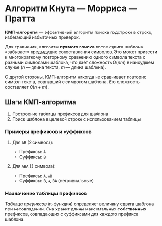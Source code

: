 # Алгоритм Кнута — Морриса — Пратта

**КМП-алгоритм** — эффективный алгоритм поиска подстроки в строке, избегающий избыточных проверок. 

Для сравнения, алгоритм **прямого поиска** после сдвига шаблона «забывает» предыдущие сопоставления символов. Это может привести к многократному повторному сравнению одного символа текста с разными символами шаблона, что даёт сложность $O(nm)$ в наихудшем случае ($n$ — длина текста, $m$ — длина шаблона).

С другой стороны, КМП-алгоритм никогда не сравнивает повторно символ текста, совпавший с символом шаблона. Его сложность составляет $O(n+m)$.

## Шаги КМП-алгоритма
1. Построение таблицы префиксов для шаблона  
2. Поиск шаблона в целевой строке с использованием таблицы

### Примеры префиксов и суффиксов
1. Для `AB` (2 символа):  
   - Префиксы: `A`  
   - Суффиксы: `B`

2. Для `ABA` (3 символа):  
   - Префиксы: `A`, `AB`  
   - Суффиксы: `B`, `A`, `BA` (нетривиальные)

### Назначение таблицы префиксов
*Таблица префиксов* (π-функция) определяет величину сдвига шаблона при несовпадении. Она хранит длины максимальных **собственных** префиксов, совпадающих с суффиксами для каждого префикса шаблона.